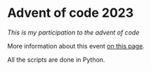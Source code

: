 # Advent of code 2023

_This is my participation to the advent of code_

More information about this event [on this page](https://adventofcode.com/2023/about).

All the scripts are done in Python.

